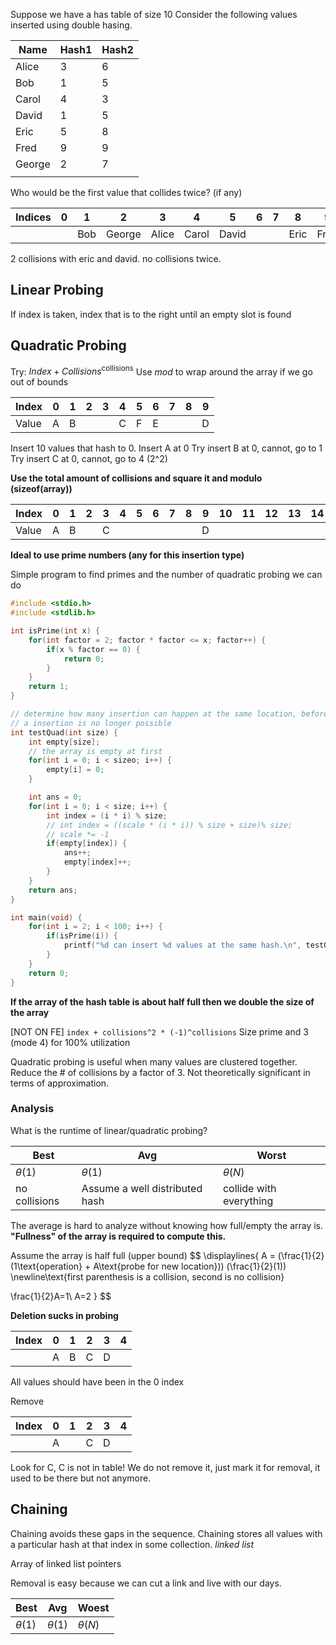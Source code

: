 Suppose we have a has table of size 10
Consider the following values inserted using double hasing.

| Name   | Hash1 | Hash2 |
| ------ | ----- | ----- |
| Alice  | 3     | 6     |
| Bob    | 1     | 5     |
| Carol  | 4     | 3     |
| David  | 1     | 5     |
| Eric   | 5     | 8     |
| Fred   | 9     | 9     |
| George | 2     | 7     |
|        |       |       |
Who would be the first value that collides twice? (if any)


| Indices | 0   | 1   | 2      | 3     | 4     | 5     | 6   | 7   | 8    | 9    |
| ------- | --- | --- | ------ | ----- | ----- | ----- | --- | --- | ---- | ---- |
|         |     | Bob | George | Alice | Carol | David |     |     | Eric | Fred |
2 collisions with eric and david. no collisions twice. 

## Linear Probing
If index is taken, index that is to the right until an empty slot is found
## Quadratic Probing
Try: $Index+Collisions^{\text{collisions}}$
Use $mod$ to wrap around the array if we go out of bounds


| Index | 0   | 1   | 2   | 3   | 4   | 5   | 6   | 7   | 8   | 9   |
| ----- | --- | --- | --- | --- | --- | --- | --- | --- | --- | --- |
| Value | A   | B   |     |     | C   | F   | E   |     |     | D   |
Insert 10 values that hash to 0.
Insert A at 0
Try insert B at 0, cannot, go to 1
Try insert C at 0, cannot, go to 4 (2^2)

**Use the total amount of collisions and square it and modulo (sizeof(array))**


| Index | 0   | 1   | 2   | 3   | 4   | 5   | 6   | 7   | 8   | 9   | 10  | 11  | 12  | 13  | 14  | 15  |
| ----- | --- | --- | --- | --- | --- | --- | --- | --- | --- | --- | --- | --- | --- | --- | --- | --- |
| Value | A   | B   |     | C   |     |     |     |     |     | D   |     |     |     |     |     |     |
**Ideal to use prime numbers (any for this insertion type)** 

Simple program to find primes and the number of quadratic probing we can do
```c
#include <stdio.h>
#include <stdlib.h>

int isPrime(int x) {
	for(int factor = 2; factor * factor <= x; factor++) {
		if(x % factor == 0) {
			return 0;
		}
	}
	return 1;
}

// determine how many insertion can happen at the same location, before
// a insertion is no longer possible
int testQuad(int size) {
	int empty[size];
	// the array is empty at first
	for(int i = 0; i < sizeo; i++) {
		empty[i] = 0;
	}

	int ans = 0;
	for(int i = 0; i < size; i++) {
		int index = (i * i) % size;
		// int index = ((scale * (i * i)) % size + size)% size;
		// scale *= -1
		if(empty[index]) {
			ans++;
			empty[index]++;
		}
	}
	return ans;
}

int main(void) {
	for(int i = 2; i < 100; i++) {
		if(isPrime(i)) {
			printf("%d can insert %d values at the same hash.\n", testQuad(i));
		}
	}
	return 0;
}
```

**If the array of the hash table is about half full then we double the size of the array**

\[NOT ON FE\]
`index + collisions^2 * (-1)^collisions`
Size prime and 3 (mode 4) for 100% utilization

Quadratic probing is useful when many values are clustered together. Reduce the # of collisions by a factor of 3. Not theoretically significant in terms of approximation. 

### Analysis
What is the runtime of linear/quadratic probing?

| Best          | Avg                            | Worst                   |
| ------------- | ------------------------------ | ----------------------- |
| $\theta(1)$   | $\theta(1)$                    | $\theta(N)$             |
| no collisions | Assume a well distributed hash | collide with everything |
The average is hard to analyze without knowing how full/empty the array is. 
**"Fullness" of the array is required to compute this.** 

Assume the array is half full (upper bound)
$$
\displaylines{
A = (\frac{1}{2}(1\text{operation} + A\text{probe for new location})) (\frac{1}{2}(1))
\newline\text{first parenthesis is a collision, second is no collision}

\frac{1}{2}A=1\\
A=2
}
$$

**Deletion sucks in probing**


| Index | 0   | 1   | 2   | 3   | 4   |
| ----- | --- | --- | --- | --- | --- |
|       | A   | B   | C   | D   |     |
All values should have been in the 0 index

Remove

| Index | 0   | 1   | 2   | 3   | 4   |
| ----- | --- | --- | --- | --- | --- |
|       | A   |     | C   | D   |     |
Look for C, C is not in table! We do not remove it, just mark it for removal, it used to be there but not anymore. 

## Chaining
Chaining avoids these gaps in the sequence.
Chaining stores all values with a particular hash at that index in some collection. *linked list*

Array of linked list pointers

Removal is easy because we can cut a link and live with our days. 


| Best        | Avg         | Woest       |
| ----------- | ----------- | ----------- |
| $\theta(1)$ | $\theta(1)$ | $\theta(N)$ |
